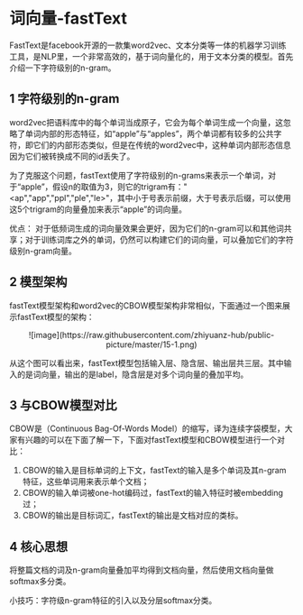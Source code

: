 # 词向量-fastText
FastText是facebook开源的一款集word2vec、文本分类等一体的机器学习训练工具，是NLP里，一个非常高效的，基于词向量化的，用于文本分类的模型。首先介绍一下字符级别的n-gram。
## 1 字符级别的n-gram
word2vec把语料库中的每个单词当成原子，它会为每个单词生成一个向量，这忽略了单词内部的形态特征，如“apple”与“apples”，两个单词都有较多的公共字符，即它们的内部形态类似，但是在传统的word2vec中，这种单词内部形态信息因为它们被转换成不同的id丢失了。

为了克服这个问题，fastText使用了字符级别的n-grams来表示一个单词，对于“apple”，假设n的取值为3，则它的trigram有："<ap","app","ppl","ple","le>"，其中小于号表示前缀，大于号表示后缀，可以使用这5个trigram的向量叠加来表示“apple”的词向量。

优点： 对于低频词生成的词向量效果会更好，因为它们的n-gram可以和其他词共享；对于训练词库之外的单词，仍然可以构建它们的词向量，可以叠加它们的字符级别n-gram向量。
## 2 模型架构
fastText模型架构和word2vec的CBOW模型架构非常相似，下面通过一个图来展示fastText模型的架构：

<div align=center>
    ![image](https://raw.githubusercontent.com/zhiyuanz-hub/public-picture/master/15-1.png)
</div> 

从这个图可以看出来，fastText模型包括输入层、隐含层、输出层共三层。其中输入的是词向量，输出的是label，隐含层是对多个词向量的叠加平均。
## 3 与CBOW模型对比
CBOW是（Continuous Bag-Of-Words Model）的缩写，译为连续字袋模型，大家有兴趣的可以在下面了解一下，下面对fastText模型和CBOW模型进行一个对比：
1. CBOW的输入是目标单词的上下文，fastText的输入是多个单词及其n-gram特征，这些单词用来表示单个文档；
2. CBOW的输入单词被one-hot编码过，fastText的输入特征时被embedding过；
3. CBOW的输出是目标词汇，fastText的输出是文档对应的类标。
## 4 核心思想
将整篇文档的词及n-gram向量叠加平均得到文档向量，然后使用文档向量做softmax多分类。

小技巧：字符级n-gram特征的引入以及分层softmax分类。

